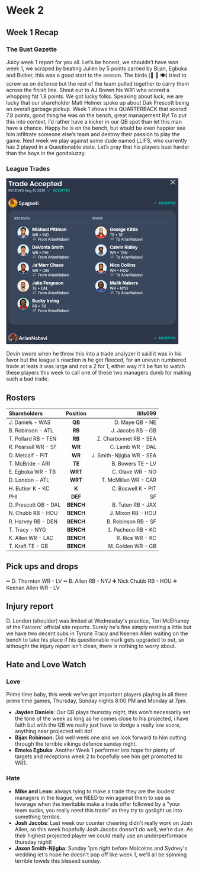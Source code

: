 # Week 2

## Week 1 Recap

### The Bust Gazette

Juicy week 1 report for you all. Let’s be honest, we shouldn’t have won week 1, we scraped by beating Julien by 5 points carried by Bijan, Egbuka and Butker, this was a good start to the season. The birds (:horse: :poop: :plate_with_cutlery:) tried to screw us on defence but the rest of the team pulled together to carry them across the finish line. Shout out to AJ Brown his WR1 who scored a whopping fat 1.8 points. We got lucky folks.
Speaking about luck, we are lucky that our shareholder Matt Helmer spoke up about Dak Prescott being an overall garbage pickup. Week 1 shows this QUARTERBACK that scored 7.8 points, good thing he was on the bench, great management Ry! To put this into context, I’d rather have a kicker in our QB spot than let this man have a chance. Happy he is on the bench, but would be even happier see him infiltrate someone else’s team and destroy their passion to play the game.
Next week we play against some dude named LLIFS, who currently has 2 played in a Questionable state. Let’s pray that his players bust harder than the boys in the gondoluzzy.

### League Trades

![week2trade](../images/week2trade.png ":class=image")

Devin swore when he threw this into a trade analyzer it said it was in his favor but the league's reaction is he got fleeced, for an uneven numbered trade at leats it was large and not a 2 for 1, either way it'll be fun to watch these players this week to call one of these two managers dumb for making such a bad trade.

## Rosters

| **Shareholders**     | **Position** |             **llifs099** |
| :------------------- | :----------: | -----------------------: |
| J. Daniels - WAS     |    **QB**    |          D. Maye QB - NE |
| B. Robinson - ATL    |    **RB**    |        J. Jacobs RB - GB |
| T. Pollard RB - TEN  |    **RB**    |   Z. Charbonnet RB - SEA |
| R. Pearsall WR - SF  |    **WR**    |         C. Lamb WR - DAL |
| D. Metcalf - PIT     |    **WR**    | J. Smith-Njigba WR - SEA |
| T. McBride - ARI     |    **TE**    |        B. Bowers TE - LV |
| E. Egbuka WR - TB    |   **WRT**    |         C. Olave WR - NO |
| D. London - ATL      |   **WRT**    |     T. McMillan WR - CAR |
| H. Butker K - KC     |    **K**     |       C. Boswell K - PIT |
| PHI                  |   **DEF**    |                       SF |
| D. Prescott QB - DAL |  **BENCH**   |        B. Tuten RB - JAX |
| N. Chubb RB - HOU    |  **BENCH**   |        J. Mixon RB - HOU |
| R. Harvey RB - DEN   |  **BENCH**   |      B. Robinson RB - SF |
| T. Tracy - NYG       |  **BENCH**   |       1. Pacheco RB - KC |
| K. Allen WR - LAC    |  **BENCH**   |          R. Rice WR - KC |
| T. Kraft TE - GB     |  **BENCH**   |        M. Golden WR - GB |

## Pick ups and drops

:heavy_minus_sign: D. Thornton WR - LV
:heavy_minus_sign: B. Allen RB - NYJ
:heavy_plus_sign: Nick Chubb RB - HOU
:heavy_plus_sign: Keenan Allen WR - LV

## Injury report

D. London (shoulder) was limited at Wednesday's practice, Tori McElhaney of the Falcons' official site reports. Surely he's fine simply resting a little but we have two decent subs in Tyrone Tracy and Keenen Allen waiting on the bench to take his place if his questionable mark gets upgraded to out, so althought the injury report isn't clean, there is nothing to worry about.

## Hate and Love Watch

### Love

Prime time baby, this week we've got important players playing in all three prime time games, Thursday, Sunday nights 8:00 PM and Monday at 7pm.

-   **Jayden Daniels**: Our QB plays thursday night, this won't necessarily set the tone of the week as long as he comes close to his projected, i have faith but with the QB we really just have to dodge a really low score, anything near projected will do!
-   **Bijan Robinson**: Did well week one and we look forward to him cutting through the terrible vikings defence sunday night.
-   **Emeka Egbuka**: Another Week 1 performer lets hope for plenty of targets and receptions week 2 to hopefully see him get promotted to WR1.

### Hate

-   **Mike and Leon**: always tying to make a trade they are the loudest managers in the league, we NEED to win against them to use as leverage when the inevitable make a trade offer followed by a "your team sucks, you really need this trade" as they try to gaslight us into something terrible.
-   **Josh Jacobs**: Last week our counter cheering didn't really work on Josh Allen, so this week hopefully Josh Jacobs doesn't do well, we're due. As their highest projected player we could really use an underperformace thursday night!
-   **Jaxon Smith-Njigba**: Sunday 1pm right before Malcolms and Sydney's wedding let's hope he doesn't pop off like week 1, we'll all be spinning terrible towels this blessed sunday.
